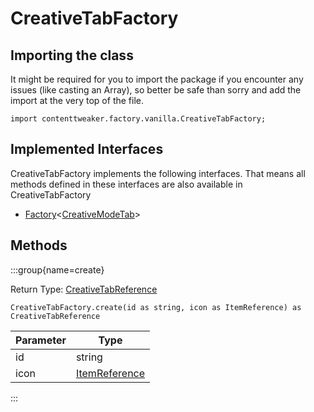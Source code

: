 # CreativeTabFactory

## Importing the class

It might be required for you to import the package if you encounter any issues (like casting an Array), so better be safe than sorry and add the import at the very top of the file.
```zenscript
import contenttweaker.factory.vanilla.CreativeTabFactory;
```


## Implemented Interfaces
CreativeTabFactory implements the following interfaces. That means all methods defined in these interfaces are also available in CreativeTabFactory

- [Factory](/mods/contenttweaker/rt/Factory)&lt;[CreativeModeTab](/vanilla/api/item/CreativeModeTab)&gt;

## Methods

:::group{name=create}

Return Type: [CreativeTabReference](/mods/contenttweaker/object/vanilla/CreativeTabReference)

```zenscript
CreativeTabFactory.create(id as string, icon as ItemReference) as CreativeTabReference
```

| Parameter |                                Type                                |
|-----------|--------------------------------------------------------------------|
| id        | string                                                             |
| icon      | [ItemReference](/mods/contenttweaker/object/vanilla/ItemReference) |


:::


